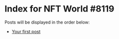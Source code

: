 # Index for NFT World #8119
Posts will be displayed in the order below:

- [Your first post](./001-first.md)

